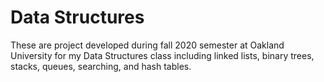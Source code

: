 # Data Structures
These are project developed during fall 2020 semester at Oakland University for my Data Structures class including linked lists, binary trees, stacks, queues, searching, and hash tables.
